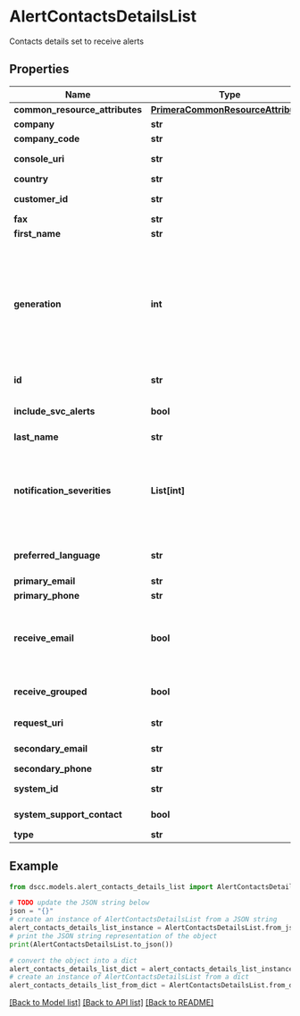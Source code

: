 # AlertContactsDetailsList

Contacts details set to receive alerts

## Properties

Name | Type | Description | Notes
------------ | ------------- | ------------- | -------------
**common_resource_attributes** | [**PrimeraCommonResourceAttributes**](PrimeraCommonResourceAttributes.md) |  | [optional] 
**company** | **str** | Company | [optional] 
**company_code** | **str** | Company code | [optional] 
**console_uri** | **str** | consoleUri for detailed storage object | [optional] 
**country** | **str** | Country | [optional] 
**customer_id** | **str** | The customer application identifier | [optional] 
**fax** | **str** | Fax number | [optional] 
**first_name** | **str** | First name | [optional] 
**generation** | **int** | A monotonically increasing value. This value updates when the resource is updated and can be used as a short way to determine if a resource has changed or which of two different copies of a resource is more up to date.  | [optional] 
**id** | **str** | Unique Identifier of the contact | [optional] 
**include_svc_alerts** | **bool** | Email sent to contact shall include service alert | [optional] 
**last_name** | **str** | Last name | [optional] 
**notification_severities** | **List[int]** | Severities of notifications the contact will be notificated. An array of number: 0 - Fatal, 1 - Critical, 2 - Major, 3 - Minor, 4 - Degraded, 5 - Info, 6 - Debug | [optional] 
**preferred_language** | **str** | Preferred language when being contacted or emailed | [optional] 
**primary_email** | **str** | Primary email address | [optional] 
**primary_phone** | **str** | Primary phone | [optional] 
**receive_email** | **bool** | Contact will receive email notifications. This is a deprecated field and will always pass true to be inline with UI. | [optional] 
**receive_grouped** | **bool** | Contact will receive grouped low urgency email notifications | [optional] 
**request_uri** | **str** | requestUri for alert contact details | [optional] 
**secondary_email** | **str** | Secondary email address | [optional] 
**secondary_phone** | **str** | Secondary phone | [optional] 
**system_id** | **str** | SystemId/serialNumber of the array. | [optional] 
**system_support_contact** | **bool** | Contact will be called for any system issues | [optional] 
**type** | **str** | The type of resource | [optional] 

## Example

```python
from dscc.models.alert_contacts_details_list import AlertContactsDetailsList

# TODO update the JSON string below
json = "{}"
# create an instance of AlertContactsDetailsList from a JSON string
alert_contacts_details_list_instance = AlertContactsDetailsList.from_json(json)
# print the JSON string representation of the object
print(AlertContactsDetailsList.to_json())

# convert the object into a dict
alert_contacts_details_list_dict = alert_contacts_details_list_instance.to_dict()
# create an instance of AlertContactsDetailsList from a dict
alert_contacts_details_list_from_dict = AlertContactsDetailsList.from_dict(alert_contacts_details_list_dict)
```
[[Back to Model list]](../README.md#documentation-for-models) [[Back to API list]](../README.md#documentation-for-api-endpoints) [[Back to README]](../README.md)


